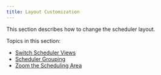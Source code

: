 ```yaml
---
title: Layout Customization
---
```

This section describes how to change the scheduler layout.

Topics in this section:
* [Switch Scheduler Views](../../../interface-elements-for-desktop/articles/scheduler/layout-customization/switch-scheduler-views.md)
* [Scheduler Grouping](../../../interface-elements-for-desktop/articles/scheduler/layout-customization/scheduler-grouping.md)
* [Zoom the Scheduling Area](../../../interface-elements-for-desktop/articles/scheduler/layout-customization/zoom-the-scheduling-area.md)